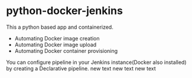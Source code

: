 # python-docker-jenkins

This a python based app and containerized.

- Automating Docker image creation
- Automating Docker image upload
- Automating Docker container provisioning

You can configure pipeline in your Jenkins instance(Docker also installed) by creating a Declarative pipeline.
new text
new text
new text
